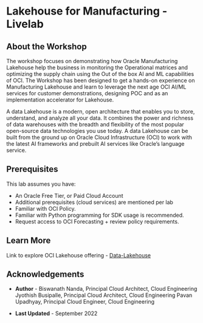 # Lakehouse for Manufacturing - Livelab

## About the Workshop
The workshop focuses on demonstrating how Oracle Manufacturing Lakehouse help the business in monitoring the Operational matrices and optimizing the supply chain using the Out of the box AI and ML capabilities of OCI. The Workshop has been designed to get a hands-on experience on Manufacturing Lakehouse and learn to leverage the next age OCI AI/ML services for customer demonstrations, designing POC and as an implementation accelerator for Lakehouse.

A data Lakehouse is a modern, open architecture that enables you to store, understand, and analyze all your data. It combines the power and richness of data warehouses with the breadth and flexibility of the most popular open-source data technologies you use today. A data Lakehouse can be built from the ground up on Oracle Cloud Infrastructure (OCI) to work with the latest AI frameworks and prebuilt AI services like Oracle’s language service.

[](youtube:ThpcC4K1tq4)


## Prerequisites

This lab assumes you have:
* An Oracle Free Tier, or Paid Cloud Account
* Additional prerequisites (cloud services) are mentioned per lab
* Familiar with OCI Policy.
* Familiar with Python programming for SDK usage is recommended.
* Request access to OCI Forecasting + review policy requirements.


## Learn More
Link to explore OCI Lakehouse offering - [Data-Lakehouse](https://www.oracle.com/in/data-lakehouse/)

## Acknowledgements
* **Author** - Biswanath Nanda, Principal Cloud Architect, Cloud Engineering
							 Jyothish Busipalle, Principal Cloud Architect, Cloud Engineering
							 Pavan Upadhyay, Principal Cloud Engineer, Cloud Engineering

* **Last Updated** - September 2022
